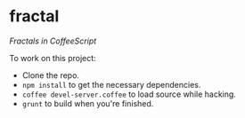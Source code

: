 fractal
=======

_Fractals in CoffeeScript_

To work on this project:

- Clone the repo.
- `npm install` to get the necessary dependencies.
- `coffee devel-server.coffee` to load source while hacking.
- `grunt` to build when you're finished.